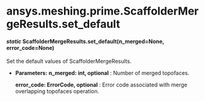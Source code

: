 # ansys.meshing.prime.ScaffolderMergeResults.set_default

#### *static* ScaffolderMergeResults.set_default(n_merged=None, error_code=None)

Set the default values of ScaffolderMergeResults.

* **Parameters:**
  **n_merged: int, optional**
  : Number of merged topofaces.

  **error_code: ErrorCode, optional**
  : Error code associated with merge overlapping topofaces operation.

<!-- !! processed by numpydoc !! -->
